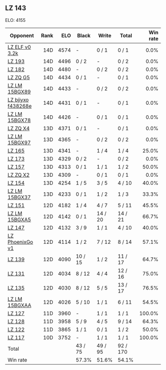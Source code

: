 ## LZ 143 ##

ELO: 4155

Opponent | Rank | ELO | Black | Write | Total | Win rate
---------|-----:|----:|-------|-------|-------|-------:
[LZ ELF v0 3.2k](LZ%20ELF%20v0%203.2k.md) | 14D | 4574 | - | 0 / 1 | 0 / 1 | 0.0%
[LZ 193](LZ%20193.md) | 14D | 4496 | 0 / 2 | - | 0 / 2 | 0.0%
[LZ 182](LZ%20182.md) | 14D | 4480 | - | 0 / 2 | 0 / 2 | 0.0%
[LZ ZQ G5](LZ%20ZQ%20G5.md) | 14D | 4434 | 0 / 1 | - | 0 / 1 | 0.0%
[LZ LM 15BGX89](LZ%20LM%2015BGX89.md) | 14D | 4433 | - | 0 / 2 | 0 / 2 | 0.0%
[LZ bjiyxo f438268e](LZ%20bjiyxo%20f438268e.md) | 14D | 4431 | 0 / 1 | - | 0 / 1 | 0.0%
[LZ LM 15BGX78](LZ%20LM%2015BGX78.md) | 14D | 4426 | - | 0 / 1 | 0 / 1 | 0.0%
[LZ ZQ X4](LZ%20ZQ%20X4.md) | 13D | 4371 | 0 / 1 | - | 0 / 1 | 0.0%
[LZ LM 15BGX97](LZ%20LM%2015BGX97.md) | 13D | 4365 | - | 0 / 2 | 0 / 2 | 0.0%
[LZ 165](LZ%20165.md) | 13D | 4341 | - | 1 / 4 | 1 / 4 | 25.0%
[LZ 173](LZ%20173.md) | 13D | 4329 | 0 / 2 | - | 0 / 2 | 0.0%
[LZ 157](LZ%20157.md) | 13D | 4313 | 0 / 1 | 1 / 1 | 1 / 2 | 50.0%
[LZ ZQ X2](LZ%20ZQ%20X2.md) | 13D | 4309 | - | 0 / 1 | 0 / 1 | 0.0%
[LZ 154](LZ%20154.md) | 13D | 4254 | 1 / 5 | 3 / 5 | 4 / 10 | 40.0%
[LZ LM 15BGX37](LZ%20LM%2015BGX37.md) | 13D | 4233 | 0 / 1 | 1 / 2 | 1 / 3 | 33.3%
[LZ 151](LZ%20151.md) | 12D | 4182 | 1 / 4 | 4 / 7 | 5 / 11 | 45.5%
[LZ LM 15BGXA5](LZ%20LM%2015BGXA5.md) | 12D | 4142 | 0 / 1 | 14 / 20 | 14 / 21 | 66.7%
[LZ 147](LZ%20147.md) | 12D | 4132 | 3 / 9 | 1 / 1 | 4 / 10 | 40.0%
[LZ PhoenixGo v1](LZ%20PhoenixGo%20v1.md) | 12D | 4114 | 1 / 2 | 7 / 12 | 8 / 14 | 57.1%
[LZ 139](LZ%20139.md) | 12D | 4090 | 10 / 15 | 1 / 2 | 11 / 17 | 64.7%
[LZ 131](LZ%20131.md) | 12D | 4034 | 8 / 12 | 4 / 4 | 12 / 16 | 75.0%
[LZ 135](LZ%20135.md) | 12D | 4030 | 8 / 12 | 5 / 5 | 13 / 17 | 76.5%
[LZ LM 15BGXAA](LZ%20LM%2015BGXAA.md) | 12D | 4026 | 5 / 10 | 1 / 1 | 6 / 11 | 54.5%
[LZ 127](LZ%20127.md) | 11D | 3960 | - | 1 / 1 | 1 / 1 | 100.0%
[LZ 128](LZ%20128.md) | 11D | 3958 | 5 / 9 | 4 / 5 | 9 / 14 | 64.3%
[LZ 122](LZ%20122.md) | 11D | 3865 | 1 / 1 | 0 / 1 | 1 / 2 | 50.0%
[LZ 117](LZ%20117.md) | 10D | 3752 | - | 1 / 1 | 1 / 1 | 100.0%
Total | | | 43 / 75 | 49 / 95 | 92 / 170 | 
Win rate| | | 57.3% | 51.6% | 54.1% | 
